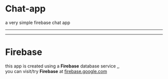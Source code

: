 # Chat-app
a very simple firebase chat app 

<hr>
<hr>

# Firebase
this app is created using a <b>Firebase</b> database service  ,, <br>
you can visit/try <b>Firebase</b> at <a href="firebase.google.com">firebase.google.com</a>


